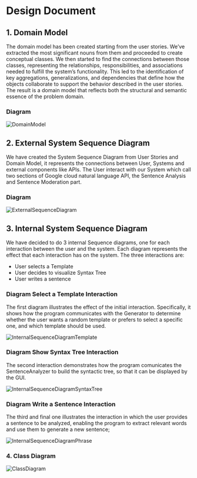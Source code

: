 
# Design Document

## 1. Domain Model
The domain model has been created starting from the user stories. We’ve extracted the most significant nouns from them and proceeded to create conceptual classes. We then started to find the connections between those classes, representing the relationships, responsibilities, and associations needed to fulfill the system’s functionality. This led to the identification of key aggregations, generalizations, and dependencies that define how the objects collaborate to support the behavior described in the user stories. The result is a domain model that reflects both the structural and semantic essence of the problem domain.
### Diagram
![DomainModel](https://github.com/user-attachments/assets/9bb921f4-b033-4b41-88a0-76a1d65c7a80)


## 2. External System Sequence Diagram
We have created the System Sequence Diagram from User Stories and Domain Model, it represents the connections between User, Systems and external components like APIs. The User interact with our System which call two sections of Google cloud natural language API, the Sentence Analysis and Sentence Moderation part.

### Diagram
![ExternalSequenceDiagram](https://github.com/user-attachments/assets/0f666d59-1bb2-45ea-a806-7203dfac1cfa)


## 3. Internal System Sequence Diagram
We have decided to do 3 internal Sequence diagrams, one for each interaction between the user and the system. Each diagram represents the effect that each interaction has on the system. The three interactions are:
- User selects a Template
- User decides to visualize Syntax Tree
- User writes a sentence

### Diagram Select a Template Interaction
The first diagram illustrates the effect of the initial interaction. Specifically, it shows how the program communicates with the Generator to determine whether the user wants a random template or prefers to select a specific one, and which template should be used.

![InternalSequenceDiagramTemplate](https://github.com/user-attachments/assets/d19a0674-87bd-435c-a960-635a7b181a9f)

### Diagram Show Syntax Tree Interaction
The second interaction demonstrates how the program comunicates the SentenceAnalyzer to build the syntactic tree, so that it can be displayed by the GUI.

![InternalSequenceDiagramSyntaxTree](https://github.com/user-attachments/assets/7e45b549-e7b4-4b0f-9a1f-936f51f7b2af)

### Diagram Write a Sentence Interaction
The third and final one illustrates the interaction in which the user provides a sentence to be analyzed, enabling the program to extract relevant words and use them to generate a new sentence;

![InternalSequenceDiagramPhrase](https://github.com/user-attachments/assets/d4f88cb5-4aa2-4f03-a446-98283bfb2d2f)


### 4. Class Diagram
![ClassDiagram](https://github.com/user-attachments/assets/06a85391-d5eb-43b3-8582-adae6f5ebbd8)
